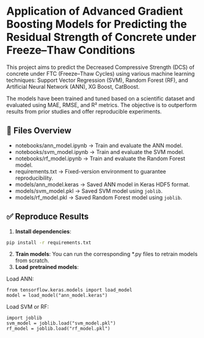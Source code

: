 # Application of Advanced Gradient Boosting Models for Predicting the Residual Strength of Concrete under Freeze–Thaw Conditions

This project aims to predict the Decreased Compressive Strength (DCS) of concrete under FTC (Freeze–Thaw Cycles) using various machine learning techniques: Support Vector Regression (SVM), Random Forest (RF), and Artificial Neural Network (ANN), XG Boost, CatBoost.

The models have been trained and tuned based on a scientific dataset and evaluated using MAE, RMSE, and R² metrics. The objective is to outperform results from prior studies and offer reproducible experiments.

## 📁 Files Overview
- notebooks/ann_model.ipynb         → Train and evaluate the ANN model.
- notebooks/svm_model.ipynb         → Train and evaluate the SVM model.
- notebooks/rf_model.ipynb          → Train and evaluate the Random Forest model.
- requirements.txt     → Fixed-version environment to guarantee reproducibility.
- models/ann_model.keras      → Saved ANN model in Keras HDF5 format.
- models/svm_model.pkl        → Saved SVM model using `joblib`.
- models/rf_model.pkl         → Saved Random Forest model using `joblib`.

## ✅ Reproduce Results

1. **Install dependencies**:
```bash
pip install -r requirements.txt
```
2. **Train models**:
You can run the corresponding *.py files to retrain models from scratch.
3. **Load pretrained models**:

Load ANN:
```
from tensorflow.keras.models import load_model
model = load_model("ann_model.keras")
```
Load SVM or RF:
```
import joblib
svm_model = joblib.load("svm_model.pkl")
rf_model = joblib.load("rf_model.pkl")
```
